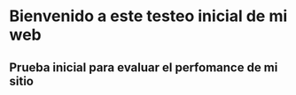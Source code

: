 # Bienvenido a este testeo inicial de mi web 
## Prueba inicial para evaluar el perfomance de mi sitio
